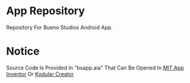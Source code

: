 # App Repository
Repository For Bueno Studios Android App.
# Notice
Source Code Is Provided In "bsapp.aia" That Can Be Opened In [MIT App Inventor](https://code.appinventor.mit.edu/) Or [Kodular Creator](https://c.kodular.io/)
